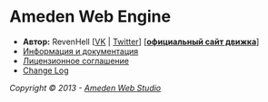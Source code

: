 <h1>Ameden Web Engine</h1>

<ul>
<li><b>Автор:</b> RevenHell [<a target="_blank" href="http://vk.com/revenhell">VK</a> | <a target="_blank" href="http://twitter.com/reventwice">Twitter</a>] [<a target="_blank" href="http://engine.ameden.net/"><b>официальный сайт движка</b></a>]</li>
<li><a target="_blank" href="https://github.com/RevenHell/AWE-CMS/wiki">Информация и документация</a></li>
<li><a target="_blank" href="https://github.com/RevenHell/AWE-CMS/blob/master/LICENSE.md">Лицензионное соглашение</a></li>
<li><a target="_blank" href="https://github.com/RevenHell/AWE-CMS/blob/master/CHANGELOG.md">Change Log</a></li>
</ul>

<i>Copyright © 2013 - <a target="_blank" href="http://www.ameden.net/">Ameden Web Studio</a></i>

